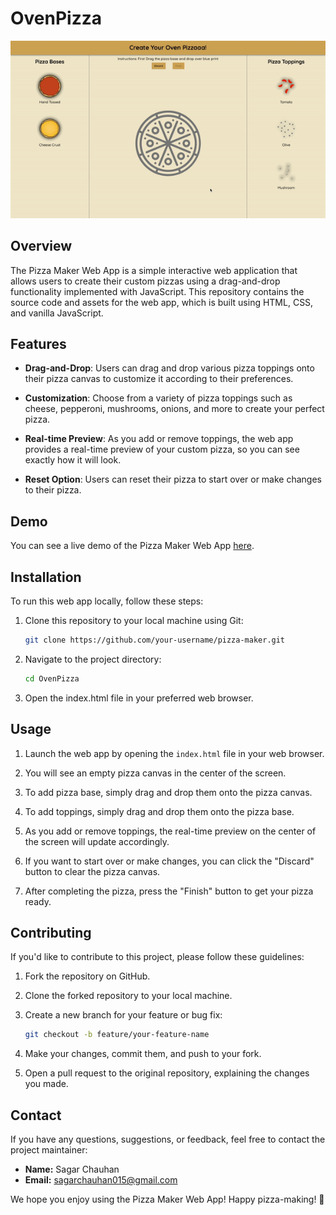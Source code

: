 # OvenPizza

![Pizza Maker](https://github.com/sagarchauhan015/OvenPizza/blob/main/OvenPizza.gif)

## Overview

The Pizza Maker Web App is a simple interactive web application that allows users to create their custom pizzas using a drag-and-drop functionality implemented with JavaScript. This repository contains the source code and assets for the web app, which is built using HTML, CSS, and vanilla JavaScript.

## Features

- **Drag-and-Drop**: Users can drag and drop various pizza toppings onto their pizza canvas to customize it according to their preferences.

- **Customization**: Choose from a variety of pizza toppings such as cheese, pepperoni, mushrooms, onions, and more to create your perfect pizza.

- **Real-time Preview**: As you add or remove toppings, the web app provides a real-time preview of your custom pizza, so you can see exactly how it will look.

- **Reset Option**: Users can reset their pizza to start over or make changes to their pizza.

## Demo

You can see a live demo of the Pizza Maker Web App [here](https://production.d1qrj9mku6nqxp.amplifyapp.com).

## Installation

To run this web app locally, follow these steps:

1. Clone this repository to your local machine using Git:

   ```bash
   git clone https://github.com/your-username/pizza-maker.git
   ```

2. Navigate to the project directory:

     ```bash
     cd OvenPizza
     ```

3. Open the index.html file in your preferred web browser.

## Usage

1. Launch the web app by opening the `index.html` file in your web browser.

2. You will see an empty pizza canvas in the center of the screen.

3. To add pizza base, simply drag and drop them onto the pizza canvas.

4. To add toppings, simply drag and drop them onto the pizza base.

5. As you add or remove toppings, the real-time preview on the center of the screen will update accordingly.

6. If you want to start over or make changes, you can click the "Discard" button to clear the pizza canvas.

7. After completing the pizza, press the "Finish" button to get your pizza ready.

## Contributing

If you'd like to contribute to this project, please follow these guidelines:

1. Fork the repository on GitHub.

2. Clone the forked repository to your local machine.

3. Create a new branch for your feature or bug fix:

   ```bash
   git checkout -b feature/your-feature-name

4. Make your changes, commit them, and push to your fork.

5. Open a pull request to the original repository, explaining the changes you made.


## Contact

If you have any questions, suggestions, or feedback, feel free to contact the project maintainer:

- **Name:** Sagar Chauhan
- **Email:** sagarchauhan015@gmail.com

We hope you enjoy using the Pizza Maker Web App! Happy pizza-making! 🍕


